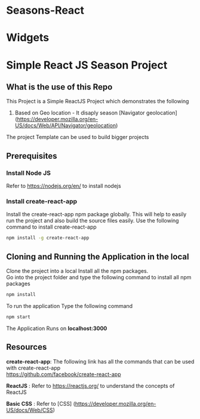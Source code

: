 # Seasons-React

# Widgets

# Simple React JS Season Project

## What is the use of this Repo

This Project is a Simple ReactJS Project which demonstrates the following

1. Based on Geo location - It disaply season [Navigator geolocation] (https://developer.mozilla.org/en-US/docs/Web/API/Navigator/geolocation)

The project Template can be used to build bigger projects

## Prerequisites

### Install Node JS
Refer to https://nodejs.org/en/ to install nodejs

### Install create-react-app
Install the create-react-app npm package globally. This will help to easily run the project and also build the source files easily. Use the following command to install create-react-app

```bash
npm install -g create-react-app
```
## Cloning and Running the Application in the local

Clone the project into a local
Install all the npm packages. <br/>
Go into the project folder and type the following command to install all npm packages

```bash
npm install
```
To run the application Type the following command

```bash
npm start
```
The Application Runs on **localhost:3000**
## Resources

**create-react-app**: The following link has all the commands that can be used with create-react-app <br/>
https://github.com/facebook/create-react-app

**ReactJS** : Refer to https://reactjs.org/ to understand the concepts of ReactJS

**Basic CSS** : Refer to [CSS] (https://developer.mozilla.org/en-US/docs/Web/CSS)
